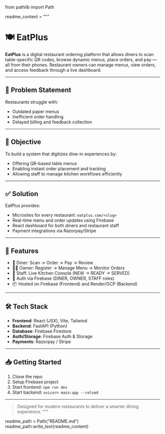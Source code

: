 from pathlib import Path

readme_content = """
# 🍽️ EatPlus

**EatPlus** is a digital restaurant ordering platform that allows diners to scan table-specific QR codes, browse dynamic menus, place orders, and pay — all from their phones. Restaurant owners can manage menus, view orders, and access feedback through a live dashboard.

---

## 🧩 Problem Statement

Restaurants struggle with:
- Outdated paper menus
- Inefficient order handling
- Delayed billing and feedback collection

---

## 🎯 Objective

To build a system that digitizes dine-in experiences by:
- Offering QR-based table menus
- Enabling instant order placement and tracking
- Allowing staff to manage kitchen workflows efficiently

---

## ✅ Solution

EatPlus provides:
- Microsites for every restaurant: `eatplus.com/<slug>`
- Real-time menu and order updates using Firebase
- React dashboard for both diners and restaurant staff
- Payment integrations via Razorpay/Stripe

---

## 🚀 Features

- 👤 Diner: Scan → Order → Pay → Review
- 👨‍🍳 Owner: Register → Manage Menu → Monitor Orders
- 🧾 Staff: Live Kitchen Console (NEW → READY → SERVED)
- 🔐 Auth via Firebase (DINER, OWNER, STAFF roles)
- 📦 Hosted on Firebase (Frontend) and Render/GCP (Backend)

---

## 🛠 Tech Stack

- **Frontend**: React (JSX), Vite, Tailwind
- **Backend**: FastAPI (Python)
- **Database**: Firebase Firestore
- **Auth/Storage**: Firebase Auth & Storage
- **Payments**: Razorpay / Stripe

---

## 📥 Getting Started

1. Clone the repo
2. Setup Firebase project
3. Start frontend: `npm run dev`
4. Start backend: `uvicorn main:app --reload`

---

> Designed for modern restaurants to deliver a smarter dining experience.
"""

readme_path = Path("README.md")
readme_path.write_text(readme_content)
